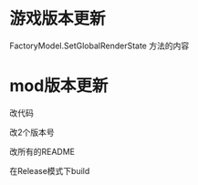 # 游戏版本更新

FactoryModel.SetGlobalRenderState 方法的内容

# mod版本更新

改代码

改2个版本号

改所有的README

在Release模式下build
